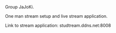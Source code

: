 Group JaJoKi. 

One man stream setup and live stream application.

Link to stream application:
studtream.ddns.net:8008
